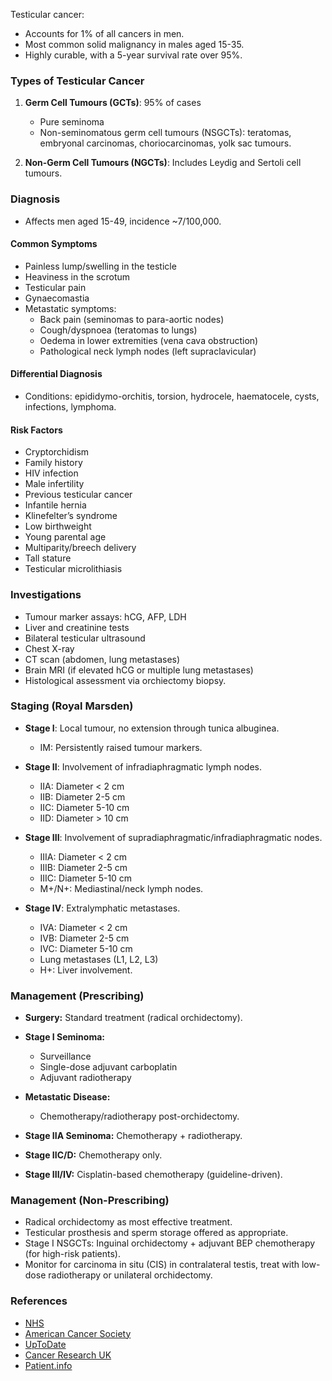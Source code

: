 Testicular cancer:

- Accounts for 1% of all cancers in men.
- Most common solid malignancy in males aged 15-35.
- Highly curable, with a 5-year survival rate over 95%.

### Types of Testicular Cancer

1. **Germ Cell Tumours (GCTs)**: 95% of cases
   - Pure seminoma
   - Non-seminomatous germ cell tumours (NSGCTs): teratomas, embryonal carcinomas, choriocarcinomas, yolk sac tumours.

2. **Non-Germ Cell Tumours (NGCTs)**: Includes Leydig and Sertoli cell tumours.

### Diagnosis

- Affects men aged 15-49, incidence ~7/100,000.
  
#### Common Symptoms

- Painless lump/swelling in the testicle
- Heaviness in the scrotum
- Testicular pain
- Gynaecomastia
- Metastatic symptoms:
  - Back pain (seminomas to para-aortic nodes)
  - Cough/dyspnoea (teratomas to lungs)
  - Oedema in lower extremities (vena cava obstruction)
  - Pathological neck lymph nodes (left supraclavicular)

#### Differential Diagnosis

- Conditions: epididymo-orchitis, torsion, hydrocele, haematocele, cysts, infections, lymphoma.

#### Risk Factors

- Cryptorchidism
- Family history
- HIV infection
- Male infertility
- Previous testicular cancer
- Infantile hernia
- Klinefelter’s syndrome
- Low birthweight
- Young parental age
- Multiparity/breech delivery
- Tall stature
- Testicular microlithiasis

### Investigations

- Tumour marker assays: hCG, AFP, LDH
- Liver and creatinine tests
- Bilateral testicular ultrasound
- Chest X-ray
- CT scan (abdomen, lung metastases)
- Brain MRI (if elevated hCG or multiple lung metastases)
- Histological assessment via orchiectomy biopsy.

### Staging (Royal Marsden)

- **Stage I**: Local tumour, no extension through tunica albuginea.
  - IM: Persistently raised tumour markers.
  
- **Stage II**: Involvement of infradiaphragmatic lymph nodes.
  - IIA: Diameter < 2 cm
  - IIB: Diameter 2-5 cm
  - IIC: Diameter 5-10 cm
  - IID: Diameter > 10 cm

- **Stage III**: Involvement of supradiaphragmatic/infradiaphragmatic nodes.
  - IIIA: Diameter < 2 cm
  - IIIB: Diameter 2-5 cm
  - IIIC: Diameter 5-10 cm
  - M+/N+: Mediastinal/neck lymph nodes.

- **Stage IV**: Extralymphatic metastases.
  - IVA: Diameter < 2 cm
  - IVB: Diameter 2-5 cm
  - IVC: Diameter 5-10 cm
  - Lung metastases (L1, L2, L3)
  - H+: Liver involvement.

### Management (Prescribing)

- **Surgery:** Standard treatment (radical orchidectomy).
- **Stage I Seminoma:** 
  - Surveillance
  - Single-dose adjuvant carboplatin
  - Adjuvant radiotherapy

- **Metastatic Disease:** 
  - Chemotherapy/radiotherapy post-orchidectomy.
  
- **Stage IIA Seminoma:** Chemotherapy + radiotherapy.
- **Stage IIC/D:** Chemotherapy only.
- **Stage III/IV:** Cisplatin-based chemotherapy (guideline-driven).

### Management (Non-Prescribing)

- Radical orchidectomy as most effective treatment.
- Testicular prosthesis and sperm storage offered as appropriate.
- Stage I NSGCTs: Inguinal orchidectomy + adjuvant BEP chemotherapy (for high-risk patients).
- Monitor for carcinoma in situ (CIS) in contralateral testis, treat with low-dose radiotherapy or unilateral orchidectomy. 

### References

- [NHS](https://www.nhs.uk/conditions/testicular-cancer/)
- [American Cancer Society](https://www.cancer.org/cancer/testicular-cancer/treating.html)
- [UpToDate](https://www.uptodate.com/contents/clinical-manifestations-diagnosis-and-staging-of-testicular-germ-cell-tumors?search=testicular%20cancer&source=search_result&selectedTitle=1~127&usage_type=default&display_rank=1#H1)
- [Cancer Research UK](https://www.cancerresearchuk.org/about-cancer/testicular-cancer/about)
- [Patient.info](https://patient.info/doctor/testicular-cancer-pro)